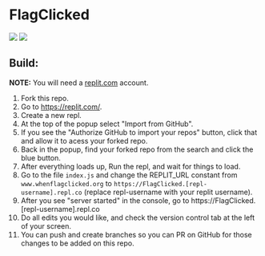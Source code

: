# FlagClicked

<img src="https://img.shields.io/uptimerobot/ratio/7/m787558463-21ac174679970136082ceb64?label=website%20uptime"> <img src="https://img.shields.io/github/last-commit/FlagClicked/FlagClicked">

## Build:

**NOTE:** You will need a [replit.com](https://replit.com) account.

1. Fork this repo.
2. Go to https://replit.com/.
3. Create a new repl.
4. At the top of the popup select "Import from GitHub".
5. If you see the "Authorize GitHub to import your repos" button, click that and allow it to acess your forked repo.
6. Back in the popup, find your forked repo from the search and click the blue button.
7. After everything loads up, Run the repl, and wait for things to load.
8. Go to the file `index.js` and change the REPLIT_URL constant from `www.whenflagclicked.org` to `https://FlagClicked.[repl-username].repl.co` (replace repl-username with your replit username).
9. After you see "server started" in the console, go to https://FlagClicked.[repl-username].repl.co
10. Do all edits you would like, and check the version control tab at the left of your screen.
11. You can push and create branches so you can PR on GitHub for those changes to be added on this repo.
